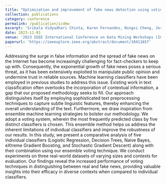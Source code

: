 ```yaml
---
title: "Optimization and improvement of fake news detection using voting technique for societal benefit"
collection: publications
category: conference
permalink: /publication/icdmw
excerpt: 'Sribala Vidyadhari Chinta, Karen Fernandes, Ningxi Cheng, Jordan Fernandez, Shamim Yazdani, **Zhipeng Yin**, Zichong Wang, Xuyu Wang, Weifeng Xu, Jun Liu, Chong Siang Yew, Puqing Jiang and Wenbin Zhang'
date: 2023-11-01
venue: '2023 IEEE International Conference on Data Mining Workshops (ICDMW)'
paperurl: 'https://ieeexplore.ieee.org/abstract/document/10411657'
---
```


Addressing the surge in false information and the spread of fake news on the Internet has become increasingly challenging for fact-checkers to keep up with. Consequently, the exponential growth of fake news poses a serious threat, as it has been extensively exploited to manipulate public opinion and undermine trust in reliable sources. Machine learning classifiers have been employed in previous studies to address this issue. Existing work in text classification often overlooks the incorporation of contextual information, a gap that our proposed methodology seeks to fill. Our approach distinguishes itself by employing sophisticated text preprocessing techniques to capture subtle linguistic features, thereby enhancing the overall understanding of the text. Furthermore, we draw inspiration from ensemble machine learning strategies to bolster our methodology. We adopt a voting system, wherein the most frequently predicted class by five distinct classifiers is chosen. This ensemble method helps us address the inherent limitations of individual classifiers and improve the robustness of our results. In this study, we present a comparative analysis of five individual classifiers (Logistic Regression, Decision Trees, Naive Bayes, eXtreme Gradient Boosting, and Stochastic Gradient Descent) along with their combination using our ensemble voting technique. We conduct experiments on three real-world datasets of varying sizes and contexts for evaluation. Our findings reveal the increased performance of voting techniques in distinguishing between real and fake news, providing valuable insights into their efficacy in diverse contexts when compared to individual classifiers.
